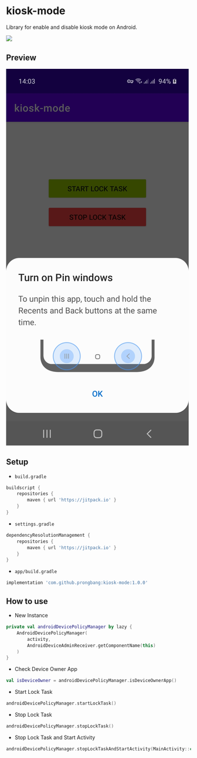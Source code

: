 # kiosk-mode

Library for enable and disable kiosk mode on Android.

[![](https://jitpack.io/v/prongbang/kiosk-mode.svg)](https://jitpack.io/#prongbang/kiosk-mode)

## Preview

![img.jpg](img.jpg)

## Setup

- `build.gradle`

```groovy
buildscript {
    repositories {
        maven { url 'https://jitpack.io' }
    }
}
```

- `settings.gradle`

```groovy
dependencyResolutionManagement {
    repositories {
        maven { url 'https://jitpack.io' }
    }
}
```

- `app/build.gradle`

```groovy
implementation 'com.github.prongbang:kiosk-mode:1.0.0'
```

## How to use

- New Instance

```kotlin
private val androidDevicePolicyManager by lazy {
    AndroidDevicePolicyManager(
        activity,
        AndroidDeviceAdminReceiver.getComponentName(this)
    )
}
```

- Check Device Owner App

```kotlin
val isDeviceOwner = androidDevicePolicyManager.isDeviceOwnerApp()
```

- Start Lock Task 

```kotlin
androidDevicePolicyManager.startLockTask()
```

- Stop Lock Task

```kotlin
androidDevicePolicyManager.stopLockTask()
```

- Stop Lock Task and Start Activity

```kotlin
androidDevicePolicyManager.stopLockTaskAndStartActivity(MainActivity::class.java)
```
